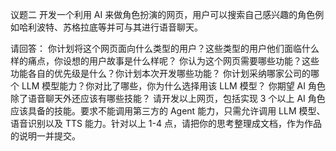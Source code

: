 议题二
开发一个利用 AI 来做角色扮演的网页，用户可以搜索自己感兴趣的角色例如哈利波特、苏格拉底等并可与其进行语音聊天。

请回答：
你计划将这个网页面向什么类型的用户？这些类型的用户他们面临什么样的痛点，你设想的用户故事是什么样呢？
你认为这个网页需要哪些功能？这些功能各自的优先级是什么？你计划本次开发哪些功能？
你计划采纳哪家公司的哪个 LLM 模型能力？你对比了哪些，你为什么选择用该 LLM 模型？
你期望 AI 角色除了语音聊天外还应该有哪些技能？
请开发以上网页，包括实现 3 个以上 AI 角色应该具备的技能。要求不能调用第三方的 Agent 能力，只需允许调用 LLM 模型、语音识别以及 TTS 能力。针对以上 1-4 点，请把你的思考整理成文档，作为作品的说明一并提交。


